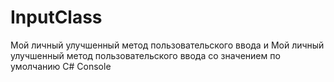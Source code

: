 # InputClass
Мой личный улучшенный метод пользовательского ввода и
Мой личный улучшенный метод пользовательского ввода со значением по умолчанию
C# Console

